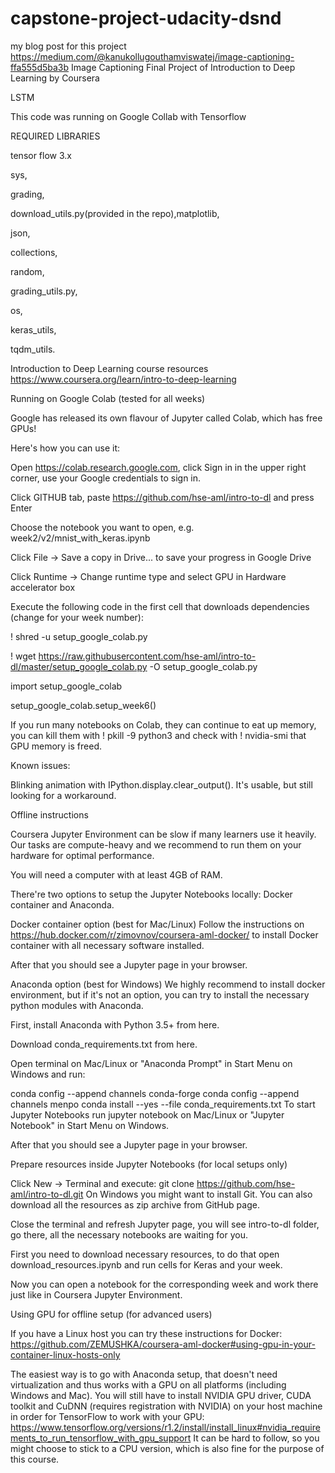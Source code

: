 # capstone-project-udacity-dsnd
 my blog post for this project
 https://medium.com/@kanukollugouthamviswatej/image-captioning-ffa555d5ba3b
Image Captioning
Final Project of Introduction to Deep Learning by Coursera

LSTM

This code was running on Google Collab with Tensorflow

REQUIRED LIBRARIES

tensor flow 3.x

sys,

grading,

download_utils.py(provided in the repo),matplotlib,

json,

collections,

random,

grading_utils.py,

os,

keras_utils,

tqdm_utils.

Introduction to Deep Learning course resources
https://www.coursera.org/learn/intro-to-deep-learning

Running on Google Colab (tested for all weeks)

Google has released its own flavour of Jupyter called Colab, which has free GPUs!

Here's how you can use it:

Open https://colab.research.google.com, click Sign in in the upper right corner, use your Google credentials to sign in.


Click GITHUB tab, paste https://github.com/hse-aml/intro-to-dl and press Enter

Choose the notebook you want to open, e.g. week2/v2/mnist_with_keras.ipynb

Click File -> Save a copy in Drive... to save your progress in Google Drive

Click Runtime -> Change runtime type and select GPU in Hardware accelerator box

Execute the following code in the first cell that downloads dependencies (change for your week number):

! shred -u setup_google_colab.py

! wget https://raw.githubusercontent.com/hse-aml/intro-to-dl/master/setup_google_colab.py -O setup_google_colab.py

import setup_google_colab


setup_google_colab.setup_week6()

If you run many notebooks on Colab, they can continue to eat up memory, you can kill them with ! pkill -9 python3 and check with ! nvidia-smi that GPU memory is freed.

Known issues:


Blinking animation with IPython.display.clear_output(). It's usable, but still looking for a workaround.

Offline instructions

Coursera Jupyter Environment can be slow if many learners use it heavily. Our tasks are compute-heavy and we recommend to run them on your hardware for optimal performance.

You will need a computer with at least 4GB of RAM.

There're two options to setup the Jupyter Notebooks locally: Docker container and Anaconda.

Docker container option (best for Mac/Linux)
Follow the instructions on https://hub.docker.com/r/zimovnov/coursera-aml-docker/ to install Docker container with all necessary software installed.

After that you should see a Jupyter page in your browser.

Anaconda option (best for Windows)
We highly recommend to install docker environment, but if it's not an option, you can try to install the necessary python modules with Anaconda.

First, install Anaconda with Python 3.5+ from here.

Download conda_requirements.txt from here.

Open terminal on Mac/Linux or "Anaconda Prompt" in Start Menu on Windows and run:

conda config --append channels conda-forge
conda config --append channels menpo
conda install --yes --file conda_requirements.txt
To start Jupyter Notebooks run jupyter notebook on Mac/Linux or "Jupyter Notebook" in Start Menu on Windows.

After that you should see a Jupyter page in your browser.

Prepare resources inside Jupyter Notebooks (for local setups only)

Click New -> Terminal and execute: git clone https://github.com/hse-aml/intro-to-dl.git On Windows you might want to install Git. You can also download all the resources as zip archive from GitHub page.

Close the terminal and refresh Jupyter page, you will see intro-to-dl folder, go there, all the necessary notebooks are waiting for you.

First you need to download necessary resources, to do that open download_resources.ipynb and run cells for Keras and your week.

Now you can open a notebook for the corresponding week and work there just like in Coursera Jupyter Environment.

Using GPU for offline setup (for advanced users)

If you have a Linux host you can try these instructions for Docker: https://github.com/ZEMUSHKA/coursera-aml-docker#using-gpu-in-your-container-linux-hosts-only

The easiest way is to go with Anaconda setup, that doesn't need virtualization and thus works with a GPU on all platforms (including Windows and Mac). You will still have to install NVIDIA GPU driver, CUDA toolkit and CuDNN (requires registration with NVIDIA) on your host machine in order for TensorFlow to work with your GPU: https://www.tensorflow.org/versions/r1.2/install/install_linux#nvidia_requirements_to_run_tensorflow_with_gpu_support It can be hard to follow, so you might choose to stick to a CPU version, which is also fine for the purpose of this course.
